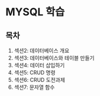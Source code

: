 # MYSQL 학습

## 목차

1. 섹션2: 데이터베이스 개요
2. 섹션3: 데이터베이스와 테이블 만들기
3. 섹션4: 데이터 삽입하기
4. 섹션5: CRUD 명령
5. 섹션6: CRUD 도전과제
6. 섹션7: 문자열 함수
